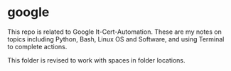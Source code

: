# google
This repo is related to Google It-Cert-Automation. These are my notes on topics including Python, Bash, Linux OS and Software, and using Terminal  to complete actions.

This folder is revised to work with spaces in folder locations.
